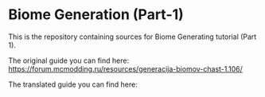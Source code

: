 # Biome Generation (Part-1)
This is the repository containing sources for Biome Generating tutorial (Part 1).

The original guide you can find here: https://forum.mcmodding.ru/resources/generacija-biomov-chast-1.106/

The translated guide you can find here:
